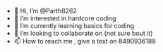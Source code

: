- 👋 Hi, I’m @Parth8262
- 👀 I’m interested in hardcore coding
- 🌱 I’m currently learning basics for coding
- 💞️ I’m looking to collaborate on (not sure bout it)
- 📫 How to reach me , give a text on 8490936188

<!---
Parth8262/Parth8262 is a ✨ special ✨ repository because its `README.md` (this file) appears on your GitHub profile.
You can click the Preview link to take a look at your changes.
--->
